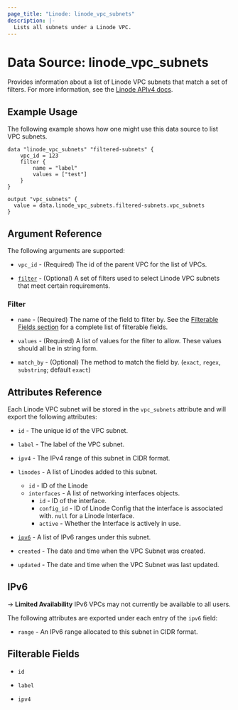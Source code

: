```yaml
---
page_title: "Linode: linode_vpc_subnets"
description: |-
  Lists all subnets under a Linode VPC.
---
```


# Data Source: linode\_vpc\_subnets

Provides information about a list of Linode VPC subnets that match a set of filters.
For more information, see the [Linode APIv4 docs](https://techdocs.akamai.com/linode-api/reference/get-vpc-subnets).

## Example Usage

The following example shows how one might use this data source to list VPC subnets.

```hcl
data "linode_vpc_subnets" "filtered-subnets" {
    vpc_id = 123
    filter {
        name = "label"
        values = ["test"]
    }
}

output "vpc_subnets" {
  value = data.linode_vpc_subnets.filtered-subnets.vpc_subnets
}
```

## Argument Reference

The following arguments are supported:

* `vpc_id` - (Required) The id of the parent VPC for the list of VPCs.

* [`filter`](#filter) - (Optional) A set of filters used to select Linode VPC subnets that meet certain requirements.

### Filter

* `name` - (Required) The name of the field to filter by. See the [Filterable Fields section](#filterable-fields) for a complete list of filterable fields.

* `values` - (Required) A list of values for the filter to allow. These values should all be in string form.

* `match_by` - (Optional) The method to match the field by. (`exact`, `regex`, `substring`; default `exact`)

## Attributes Reference

Each Linode VPC subnet will be stored in the `vpc_subnets` attribute and will export the following attributes:

* `id` - The unique id of the VPC subnet.

* `label` - The label of the VPC subnet.

* `ipv4` - The IPv4 range of this subnet in CIDR format.

* `linodes` - A list of Linodes added to this subnet.
  * `id` - ID of the Linode
  * `interfaces` - A list of networking interfaces objects.
    * `id` - ID of the interface.
    * `config_id` - ID of Linode Config that the interface is associated with. `null` for a Linode Interface.
    * `active` - Whether the Interface is actively in use.

* [`ipv6`](#ipv6) - A list of IPv6 ranges under this subnet.

* `created` - The date and time when the VPC Subnet was created.

* `updated` - The date and time when the VPC Subnet was last updated.

## IPv6

-> **Limited Availability** IPv6 VPCs may not currently be available to all users.

The following attributes are exported under each entry of the `ipv6` field:

* `range` - An IPv6 range allocated to this subnet in CIDR format.

## Filterable Fields

* `id`

* `label`

* `ipv4`
